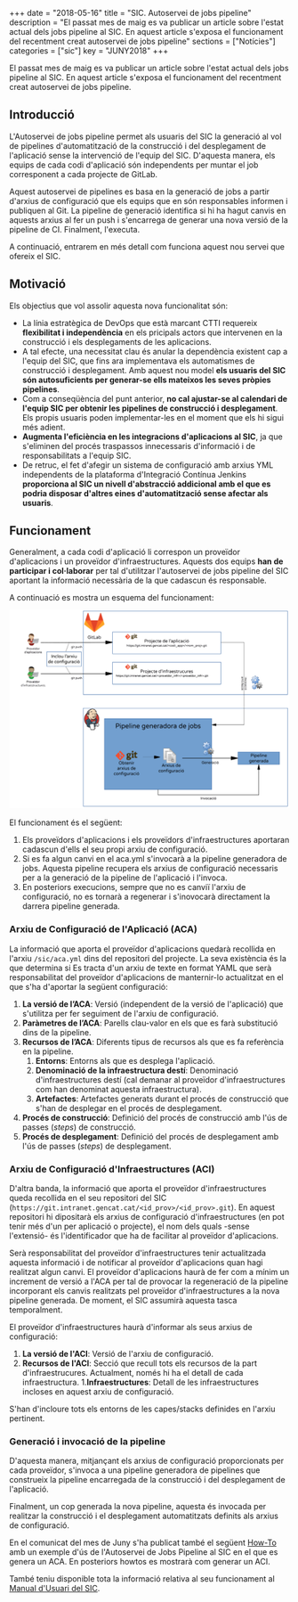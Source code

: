 +++
date        = "2018-05-16"
title       = "SIC. Autoservei de jobs pipeline"
description = "El passat mes de maig es va publicar un article sobre l'estat actual dels jobs pipeline al SIC. En aquest article s'exposa el funcionament del recentment creat autoservei de jobs pipeline"
sections    = ["Notícies"]
categories  = ["sic"]
key         = "JUNY2018"
+++

El passat mes de maig es va publicar un article sobre l'estat actual dels jobs pipeline al SIC. En aquest article s'exposa el funcionament del recentment creat autoservei de jobs pipeline.

## Introducció

L'Autoservei de jobs pipeline permet als usuaris del SIC la generació al vol de pipelines d'automatització de la construcció i del desplegament de l'aplicació sense la intervenció de l'equip del SIC. D'aquesta manera, els equips de cada codi d'aplicació són independents per muntar el job corresponent a cada projecte de GitLab.

Aquest autoservei de pipelines es basa en la generació de jobs a partir d'arxius de configuració que els equips que en són responsables informen i publiquen al Git. La pipeline de generació identifica si hi ha hagut canvis en aquests arxius al fer un push i s'encarrega de generar una nova versió de la pipeline de CI. Finalment, l'executa.

A continuació, entrarem en més detall com funciona aquest nou servei que ofereix el SIC.

## Motivació

Els objectius que vol assolir aquesta nova funcionalitat són:

* La línia estratègica de DevOps que està marcant CTTI requereix **flexibilitat i independència** en els pricipals actors que intervenen en la construcció i els desplegaments de les aplicacions.
* A tal efecte, una necessitat clau és anular la dependència existent cap a l'equip del SIC, que fins ara implementava els automatismes de construcció i desplegament. Amb aquest nou model **els usuaris del SIC són autosuficients per generar-se ells mateixos les seves pròpies pipelines**.
* Com a conseqüència del punt anterior, **no cal ajustar-se al calendari de l'equip SIC per obtenir les pipelines de construcció i desplegament**. Els propis usuaris poden implementar-les en el moment que els hi sigui més adient.
* **Augmenta l'eficiència en les integracions d'aplicacions al SIC**, ja que s'eliminen del procés traspassos innecessaris d'informació i de responsabilitats a l'equip SIC.
* De retruc, el fet d'afegir un sistema de configuració amb arxius YML independents de la plataforma d'Integració Contínua Jenkins **proporciona al SIC un nivell d'abstracció addicional amb el que es podria disposar d'altres eines d'automatització sense afectar als usuaris**.

## Funcionament

Generalment, a cada codi d'aplicació li correspon un proveïdor d'aplicacions i un proveïdor d'infraestructures. Aquests dos equips **han de participar i col·laborar** per tal d'utilitzar l'autoservei de jobs pipeline del SIC aportant la informació necessària de la que cadascun és responsable.

A continuació es mostra un esquema del funcionament:

![Pipeline del SIC](/images/news/AutoserveiJobs-Funcionament.png)

El funcionament és el següent:

1. Els proveïdors d'aplicacions i els proveïdors d'infraestructures aportaran cadascun d'ells el seu propi arxiu de configuració.
2. Si es fa algun canvi en el aca.yml s'invocarà a la pipeline generadora de jobs. Aquesta pipeline recupera els arxius de configuració necessaris per a la generació de la pipeline de l'aplicació i l'invoca.
3. En posteriors execucions, sempre que no es canviï l'arxiu de configuració, no es tornarà a regenerar i s'inovocarà directament la darrera pipeline generada.

### Arxiu de Configuració de l'Aplicació (ACA)

La informació que aporta el proveïdor d'aplicacions quedarà recollida en l'arxiu `/sic/aca.yml` dins del repositori del projecte. La seva existència és la que determina si Es tracta d'un arxiu de texte en format YAML que serà responsabilitat del proveïdor d'aplicacions de manternir-lo actualitzat en el que s'ha d'aportar la següent configuració:

1. **La versió de l’ACA**: Versió (independent de la versió de l'aplicació) que s'utilitza per fer seguiment de l'arxiu de configuració.
2. **Paràmetres de l’ACA**: Parells clau-valor en els que es farà substitució dins de la pipeline.
3. **Recursos de l’ACA**: Diferents tipus de recursos als que es fa referència en la pipeline.
    1. **Entorns**: Entorns als que es desplega l'aplicació.
    2. **Denominació de la infraestructura destí**: Denominació d'infraestructures destí (cal demanar al proveïdor d'infraestructures com han denominat aquesta infraestructura).
    3. **Artefactes**: Artefactes generats durant el procés de construcció que s'han de desplegar en el procés de desplegament.
4. **Procés de construcció**: Definició del procés de construcció amb l'ús de passes (*steps*) de construcció.
5. **Procés de desplegament**: Definició del procés de desplegament amb l'ús de passes (*steps*) de desplegament.

### Arxiu de Configuració d'Infraestructures (ACI)

D'altra banda, la informació que aporta el proveïdor d'infraestructures queda recollida en el seu repositori del SIC (`https://git.intranet.gencat.cat/<id_prov>/<id_prov>.git`). En aquest repositori hi dipositarà els arxius de configuració d'infraestructures (en pot tenir més d'un per aplicació o projecte), el nom dels quals -sense l'extensió- és l'identificador que ha de facilitar al proveïdor d'aplicacions.

Serà responsabilitat del proveïdor d'infraestructures tenir actualitzada aquesta informació i de notificar al proveïdor d'aplicacions quan hagi realitzat algun canvi. El proveïdor d'aplicacions haurà de fer com a mínim un increment de versió a l'ACA per tal de provocar la regeneració de la pipeline incorporant els canvis realitzats pel proveïdor d'infraestructures a la nova pipeline generada. De moment, el SIC assumirà aquesta tasca temporalment.

El proveïdor d'infraestructures haurà d'informar als seus arxius de configuració:

1. **La versió de l'ACI**: Versió de l'arxiu de configuració.
2. **Recursos de l'ACI**: Secció que recull tots els recursos de la part d'infraestrucures. Actualment, només hi ha el detall de cada infraestructura.
    1.**Infraestructures**: Detall de les infraestructures incloses en aquest arxiu de configuració.

S'han d'incloure tots els entorns de les capes/stacks definides en l'arxiu pertinent.

### Generació i invocació de la pipeline

D'aquesta manera, mitjançant els arxius de configuració proporcionats per cada proveïdor, s'invoca a una pipeline generadora de pipelines que construeix la pipeline encarregada de la construcció i del desplegament de l'aplicació.

Finalment, un cop generada la nova pipeline, aquesta és invocada per realitzar la construcció i el desplegament automatitzats definits als arxius de configuració.

En el comunicat del mes de Juny s'ha publicat també el següent [How-To](/howtos/2018-05-SIC-Autoservei-jobs-pipeline-ACA) amb un exemple d'ús de l'Autoservei de Jobs Pipeline al SIC en el que es genera un ACA. En posteriors howtos es mostrarà com generar un ACI.

També teniu disponible tota la informació relativa al seu funcionament al [Manual d'Usuari del SIC](/related/sic/manual-usuari.pdf).
